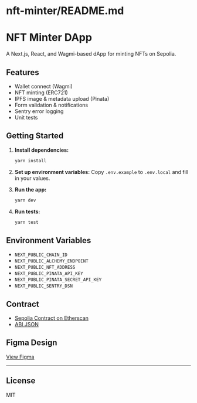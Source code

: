 # nft-minter/README.md

# NFT Minter DApp

A Next.js, React, and Wagmi-based dApp for minting NFTs on Sepolia.

## Features

- Wallet connect (Wagmi)
- NFT minting (ERC721)
- IPFS image & metadata upload (Pinata)
- Form validation & notifications
- Sentry error logging
- Unit tests

## Getting Started

1. **Install dependencies:**
   ```sh
   yarn install
   ```

2. **Set up environment variables:**
   Copy `.env.example` to `.env.local` and fill in your values.

3. **Run the app:**
   ```sh
   yarn dev
   ```

4. **Run tests:**
   ```sh
   yarn test
   ```

## Environment Variables

- `NEXT_PUBLIC_CHAIN_ID`
- `NEXT_PUBLIC_ALCHEMY_ENDPOINT`
- `NEXT_PUBLIC_NFT_ADDRESS`
- `NEXT_PUBLIC_PINATA_API_KEY`
- `NEXT_PUBLIC_PINATA_SECRET_API_KEY`
- `NEXT_PUBLIC_SENTRY_DSN`

## Contract

- [Sepolia Contract on Etherscan](https://sepolia.etherscan.io/address/0xc507d4FbD9b5Bd102668c00a3eF7ec68bF95C6A1)
- [ABI JSON](src/features/mint/abi/Musharka721.json)

## Figma Design

[View Figma](https://www.figma.com/design/vX6RLjk87SFnhZVoIajbes/Untitled?node-id=0-1&t=zPd2PfvUSZxBPGIB-1)

---

## License

MIT